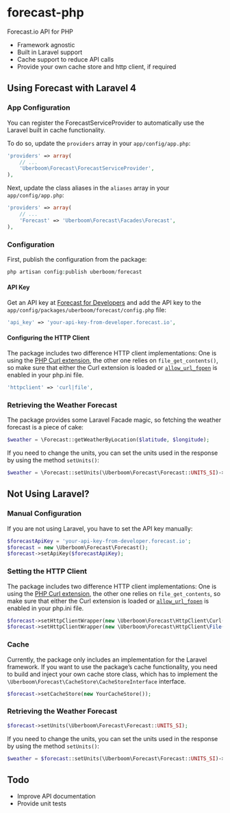 forecast-php
============

Forecast.io API for PHP

* Framework agnostic
* Built in Laravel support
* Cache support to reduce API calls
* Provide your own cache store and http client, if required



## Using Forecast with Laravel 4


### App Configuration

You can register the ForecastServiceProvider to automatically use the Laravel built in cache functionality.

To do so, update the `providers` array in your `app/config/app.php`:

```php
'providers' => array(
	// ...
	'Uberboom\Forecast\ForecastServiceProvider',
),
```

Next, update the class aliases in the `aliases` array in your `app/config/app.php`:

```php
'providers' => array(
	// ...
	'Forecast' => 'Uberboom\Forecast\Facades\Forecast',
),
```


### Configuration

First, publish the configuration from the package:

```php
php artisan config:publish uberboom/forecast
```

#### API Key

Get an API key at [Forecast for Developers](https://developer.forecast.io) and add the API key to the `app/config/packages/uberboom/forecast/config.php` file:

```php
'api_key' => 'your-api-key-from-developer.forecast.io',
```

#### Configuring the HTTP Client

The package includes two difference HTTP client implementations: One is using the [PHP Curl extension](http://www.php.net/manual/book.curl.php), the other one relies on `file_get_contents()`, so make sure that either the Curl extension is loaded or [`allow_url_fopen`](http://www.php.net/manual/filesystem.configuration.php#ini.allow-url-fopen) is enabled in your php.ini file.

```php
'httpclient' => 'curl|file',
```


### Retrieving the Weather Forecast

The package provides some Laravel Facade magic, so fetching the weather forecast is a piece of cake:

```php
$weather = \Forecast::getWeatherByLocation($latitude, $longitude);
```

If you need to change the units, you can set the units used in the response by using the method `setUnits()`:

```php
$weather = \Forecast::setUnits(\Uberboom\Forecast\Forecast::UNITS_SI)->getWeatherByLocation($latitude, $longitude);
```



## Not Using Laravel?


### Manual Configuration

If you are not using Laravel, you have to set the API key manually:

```php
$forecastApiKey = 'your-api-key-from-developer.forecast.io';
$forecast = new \Uberboom\Forecast\Forecast();
$forecast->setApiKey($forecastApiKey);
```


### Setting the HTTP Client

The package includes two difference HTTP client implementations: One is using the [PHP Curl extension](http://www.php.net/manual/book.curl.php), the other one relies on `file_get_contents`, so make sure that either the Curl extension is loaded or [`allow_url_fopen`](http://www.php.net/manual/filesystem.configuration.php#ini.allow-url-fopen) is enabled in your php.ini file.

```php
$forecast->setHttpClientWrapper(new \Uberboom\Forecast\HttpClient\Curl());
$forecast->setHttpClientWrapper(new \Uberboom\Forecast\HttpClient\File());
```


### Cache

Currently, the package only includes an implementation for the Laravel framework. If you want to use the package’s cache functionality, you need to build and inject your own cache store class, which has to implement the `\Uberboom\Forecast\CacheStore\CacheStoreInterface` interface.

```php
$forecast->setCacheStore(new YourCacheStore());
```


### Retrieving the Weather Forecast

```php
$forecast->setUnits(\Uberboom\Forecast\Forecast::UNITS_SI);
```

If you need to change the units, you can set the units used in the response by using the method `setUnits()`:

```php
$weather = $forecast::setUnits(\Uberboom\Forecast\Forecast::UNITS_SI)->getWeatherByLocation($latitude, $longitude);
```



## Todo

* Improve API documentation
* Provide unit tests

